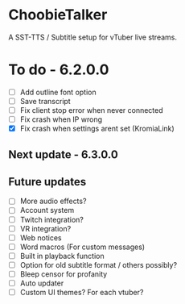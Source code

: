 # ChoobieTalker
A SST-TTS / Subtitle setup for vTuber live streams.

# To do - 6.2.0.0
- [ ] Add outline font option
- [ ] Save transcript
- [ ] Fix client stop error when never connected
- [ ] Fix crash when IP wrong
- [x] Fix crash when settings arent set (KromiaLink)

## Next update - 6.3.0.0

## Future updates
- [ ] More audio effects?
- [ ] Account system
- [ ] Twitch integration?
- [ ] VR integration?
- [ ] Web notices
- [ ] Word macros (For custom messages)
- [ ] Built in playback function
- [ ] Option for old subtitle format / others possibly?
- [ ] Bleep censor for profanity
- [ ] Auto updater
- [ ] Custom UI themes? For each vtuber?
